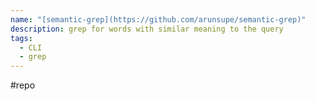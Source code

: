 ```yaml
---
name: "[semantic-grep](https://github.com/arunsupe/semantic-grep)"
description: grep for words with similar meaning to the query
tags:
  - CLI
  - grep
---
```

#repo